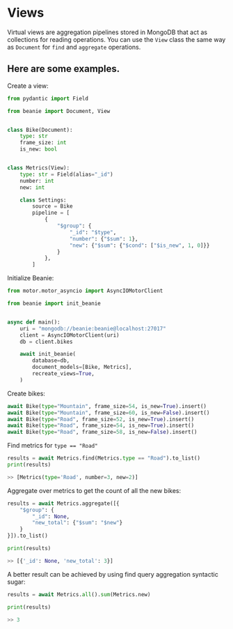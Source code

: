# Views

Virtual views are aggregation pipelines stored in MongoDB that act as collections for reading operations.
You can use the `View` class the same way as `Document` for `find` and `aggregate` operations.

## Here are some examples.

Create a view:

```python
from pydantic import Field

from beanie import Document, View


class Bike(Document):
    type: str
    frame_size: int
    is_new: bool


class Metrics(View):
    type: str = Field(alias="_id")
    number: int
    new: int

    class Settings:
        source = Bike
        pipeline = [
            {
                "$group": {
                    "_id": "$type",
                    "number": {"$sum": 1},
                    "new": {"$sum": {"$cond": ["$is_new", 1, 0]}}
                }
            },
        ]

```

Initialize Beanie:

```python
from motor.motor_asyncio import AsyncIOMotorClient

from beanie import init_beanie


async def main():
    uri = "mongodb://beanie:beanie@localhost:27017"
    client = AsyncIOMotorClient(uri)
    db = client.bikes

    await init_beanie(
        database=db, 
        document_models=[Bike, Metrics],
        recreate_views=True,
    )
```

Create bikes:

```python
await Bike(type="Mountain", frame_size=54, is_new=True).insert()
await Bike(type="Mountain", frame_size=60, is_new=False).insert()
await Bike(type="Road", frame_size=52, is_new=True).insert()
await Bike(type="Road", frame_size=54, is_new=True).insert()
await Bike(type="Road", frame_size=58, is_new=False).insert()
```

Find metrics for `type == "Road"`

```python
results = await Metrics.find(Metrics.type == "Road").to_list()
print(results)

>> [Metrics(type='Road', number=3, new=2)]
```

Aggregate over metrics to get the count of all the new bikes:

```python
results = await Metrics.aggregate([{
    "$group": {
        "_id": None,
        "new_total": {"$sum": "$new"}
    }
}]).to_list()

print(results)

>> [{'_id': None, 'new_total': 3}]
```

A better result can be achieved by using find query aggregation syntactic sugar:

```python
results = await Metrics.all().sum(Metrics.new)

print(results)

>> 3
```
